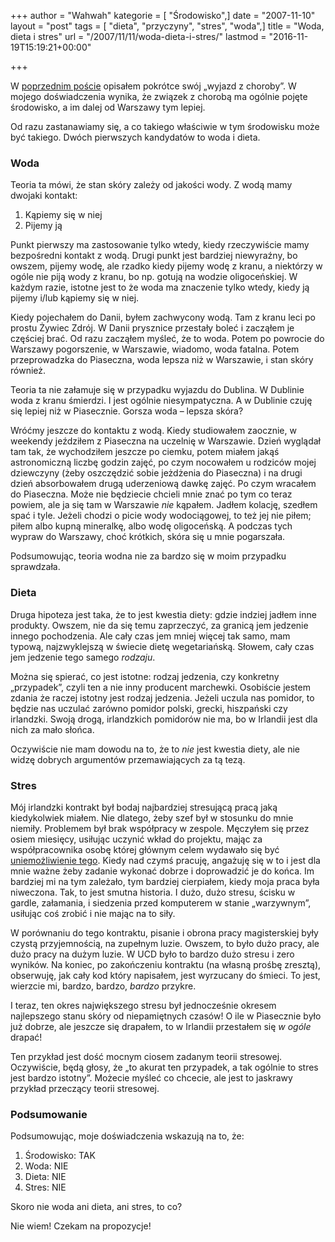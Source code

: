 +++
author = "Wahwah"
kategorie = [ "Środowisko",]
date = "2007-11-10"
layout = "post"
tags = [ "dieta", "przyczyny", "stres", "woda",]
title = "Woda, dieta i stres"
url = "/2007/11/11/woda-dieta-i-stres/"
lastmod = "2016-11-19T15:19:21+00:00"

+++

W [poprzednim poście][1] opisałem pokrótce swój „wyjazd z choroby”. W mojego doświadczenia wynika, że związek z chorobą ma ogólnie pojęte środowisko, a im dalej od Warszawy tym lepiej.

Od razu zastanawiamy się, a co takiego właściwie w tym środowisku może być takiego. Dwóch pierwszych kandydatów to woda i dieta.

<!--more-->

### Woda

Teoria ta mówi, że stan skóry zależy od jakości wody. Z wodą mamy dwojaki kontakt:

  1. Kąpiemy się w niej
  2. Pijemy ją

Punkt pierwszy ma zastosowanie tylko wtedy, kiedy rzeczywiście mamy bezpośredni kontakt z wodą. Drugi punkt jest bardziej niewyraźny, bo owszem, pijemy wodę, ale rzadko kiedy pijemy wodę z kranu, a niektórzy w ogóle nie piją wody z kranu, bo np. gotują na wodzie oligoceńskiej. W każdym razie, istotne jest to że woda ma znaczenie tylko wtedy, kiedy ją pijemy i/lub kąpiemy się w niej.

Kiedy pojechałem do Danii, byłem zachwycony wodą. Tam z kranu leci po prostu Żywiec Zdrój. W Danii prysznice przestały boleć i zacząłem je częściej brać. Od razu zacząłem myśleć, że to woda. Potem po powrocie do Warszawy pogorszenie, w Warszawie, wiadomo, woda fatalna. Potem przeprowadzka do Piaseczna, woda lepsza niż w Warszawie, i stan skóry również.

Teoria ta nie załamuje się w przypadku wyjazdu do Dublina. W Dublinie woda z kranu śmierdzi. I jest ogólnie niesympatyczna. A w Dublinie czuję się lepiej niż w Piasecznie. Gorsza woda &#8211; lepsza skóra?

Wróćmy jeszcze do kontaktu z wodą. Kiedy studiowałem zaocznie, w weekendy jeździłem z Piaseczna na uczelnię w Warszawie. Dzień wyglądał tam tak, że wychodziłem jeszcze po ciemku, potem miałem jakąś astronomiczną liczbę godzin zajęć, po czym nocowałem u rodziców mojej dziewczyny (żeby oszczędzić sobie jeżdżenia do Piaseczna) i na drugi dzień absorbowałem drugą uderzeniową dawkę zajęć. Po czym wracałem do Piaseczna. Może nie będziecie chcieli mnie znać po tym co teraz powiem, ale ja się tam w Warszawie _nie_ kąpałem. Jadłem kolację, szedłem spać i tyle. Jeżeli chodzi o picie wody wodociągowej, to też jej nie piłem; piłem albo kupną mineralkę, albo wodę oligoceńską. A podczas tych wypraw do Warszawy, choć krótkich, skóra się u mnie pogarszała.

Podsumowując, teoria wodna nie za bardzo się w moim przypadku sprawdzała.

### Dieta

Druga hipoteza jest taka, że to jest kwestia diety: gdzie indziej jadłem inne produkty. Owszem, nie da się temu zaprzeczyć, za granicą jem jedzenie innego pochodzenia. Ale cały czas jem mniej więcej tak samo, mam typową, najzwyklejszą w świecie dietę wegetariańską. Słowem, cały czas jem jedzenie tego samego _rodzaju_.

Można się spierać, co jest istotne: rodzaj jedzenia, czy konkretny „przypadek”, czyli ten a nie inny producent marchewki. Osobiście jestem zdania że raczej istotny jest rodzaj jedzenia. Jeżeli uczula nas pomidor, to będzie nas uczulać zarówno pomidor polski, grecki, hiszpański czy irlandzki. Swoją drogą, irlandzkich pomidorów nie ma, bo w Irlandii jest dla nich za mało słońca.

Oczywiście nie mam dowodu na to, że to _nie_ jest kwestia diety, ale nie widzę dobrych argumentów przemawiających za tą tezą.

### Stres

Mój irlandzki kontrakt był bodaj najbardziej stresującą pracą jaką kiedykolwiek miałem. Nie dlatego, żeby szef był w stosunku do mnie niemiły. Problemem był brak współpracy w zespole. Męczyłem się przez osiem miesięcy, usiłując uczynić wkład do projektu, mając za współpracownika osobę której głównym celem wydawało się być [uniemożliwienie tego][2]. Kiedy nad czymś pracuję, angażuję się w to i jest dla mnie ważne żeby zadanie wykonać dobrze i doprowadzić je do końca. Im bardziej mi na tym zależało, tym bardziej cierpiałem, kiedy moja praca była niweczona. Tak, to jest smutna historia. I dużo, dużo stresu, ścisku w gardle, załamania, i siedzenia przed komputerem w stanie „warzywnym”, usiłując coś zrobić i nie mając na to siły.

W porównaniu do tego kontraktu, pisanie i obrona pracy magisterskiej były czystą przyjemnością, na zupełnym luzie. Owszem, to było dużo pracy, ale dużo pracy na dużym luzie. W UCD było to bardzo dużo stresu i zero wyników. Na koniec, po zakończeniu kontraktu (na własną prośbę zresztą), obserwuję, jak cały kod który napisałem, jest wyrzucany do śmieci. To jest, wierzcie mi, bardzo, bardzo, _bardzo_ przykre.

I teraz, ten okres największego stresu był jednocześnie okresem najlepszego stanu skóry od niepamiętnych czasów! O ile w Piasecznie było już dobrze, ale jeszcze się drapałem, to w Irlandii przestałem się _w ogóle_ drapać!

Ten przykład jest dość mocnym ciosem zadanym teorii stresowej. Oczywiście, będą głosy, że „to akurat ten przypadek, a tak ogólnie to stres jest bardzo istotny”. Możecie myśleć co chcecie, ale jest to jaskrawy przykład przeczący teorii stresowej.

### Podsumowanie

Podsumowując, moje doświadczenia wskazują na to, że:

  1. Środowisko: TAK
  2. Woda: NIE
  3. Dieta: NIE
  4. Stres: NIE

Skoro nie woda ani dieta, ani stres, to co?

Nie wiem! Czekam na propozycje!

 [1]: http://blog.atopowe.pl/2007/11/06/jak-to-sie-stalo-ze-mnie-azs-opuscilo/
 [2]: http://automaciej.jogger.pl/2007/03/10/bullying-czyli-znecanie-sie/